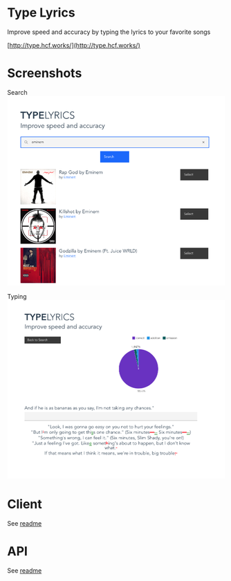 # Type Lyrics

Improve speed and accuracy by typing the lyrics to your favorite songs

[http://type.hcf.works/](http://type.hcf.works/)

# Screenshots

Search
![alt search](./screenshots/search.png)

Typing
![alt type](./screenshots/type.png)

# Client

See [readme](./client/README.md)

# API

See [readme](./api/README.md)
